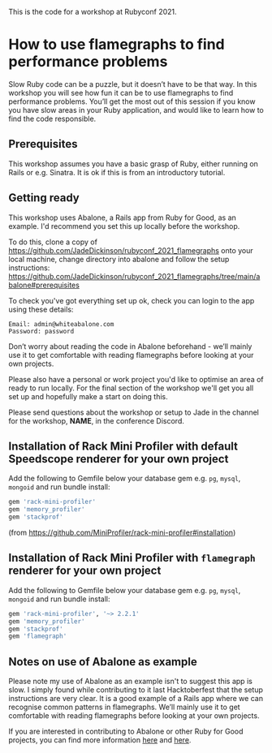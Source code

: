 This is the code for a workshop at Rubyconf 2021.

# How to use flamegraphs to find performance problems
Slow Ruby code can be a puzzle, but it doesn’t have to be that way. In this workshop you will see how fun it can be to use flamegraphs to find performance problems. You’ll get the most out of this session if you know you have slow areas in your Ruby application, and would like to learn how to find the code responsible.

## Prerequisites
This workshop assumes you have a basic grasp of Ruby, either running on Rails or e.g. Sinatra. It is ok if this is from an introductory tutorial.

## Getting ready

This workshop uses Abalone, a Rails app from Ruby for Good, as an example. I'd recommend you set this up locally before the workshop.

To do this, clone a copy of https://github.com/JadeDickinson/rubyconf_2021_flamegraphs onto your local machine, change directory into abalone and follow the setup instructions:
https://github.com/JadeDickinson/rubyconf_2021_flamegraphs/tree/main/abalone#prerequisites

To check you've got everything set up ok, check you can login to the app using these details:
```
Email: admin@whiteabalone.com
Password: password
```

Don’t worry about reading the code in Abalone beforehand - we’ll mainly use it to get comfortable with reading flamegraphs before looking at your own projects.

Please also have a personal or work project you'd like to optimise an area of ready to run locally. For the final section of the workshop we'll get you all set up and hopefully make a start on doing this.

Please send questions about the workshop or setup to Jade in the channel for the workshop, __NAME__, in the conference Discord.

## Installation of Rack Mini Profiler with default Speedscope renderer for your own project
Add the following to Gemfile below your database gem e.g. `pg`, `mysql`, `mongoid` and run bundle install:

```ruby
gem 'rack-mini-profiler'
gem 'memory_profiler'
gem 'stackprof'
```
(from https://github.com/MiniProfiler/rack-mini-profiler#installation)

## Installation of Rack Mini Profiler with `flamegraph` renderer for your own project
Add the following to Gemfile below your database gem e.g. `pg`, `mysql`, `mongoid` and run bundle install:

```ruby
gem 'rack-mini-profiler', '~> 2.2.1'
gem 'memory_profiler'
gem 'stackprof'
gem 'flamegraph'
```

## Notes on use of Abalone as example
Please note my use of Abalone as an example isn't to suggest this app is slow. I simply found while contributing to it last Hacktoberfest that the setup instructions are very clear. It is a good example of a Rails app where we can recognise common patterns in flamegraphs. We’ll mainly use it to get comfortable with reading flamegraphs before looking at your own projects.

If you are interested in contributing to Abalone or other Ruby for Good projects, you can find more information [here](https://github.com/rubyforgood/abalone) and [here](https://github.com/rubyforgood/).